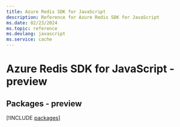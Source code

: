 ```yaml
---
title: Azure Redis SDK for JavaScript
description: Reference for Azure Redis SDK for JavaScript
ms.date: 02/23/2024
ms.topic: reference
ms.devlang: javascript
ms.service: cache
---
```

# Azure Redis SDK for JavaScript - preview
## Packages - preview
[!INCLUDE [packages](redis-index.md)]